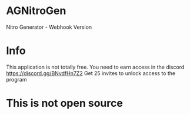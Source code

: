 # AGNitroGen
Nitro Generator - Webhook Version
# Info
This application is not totally free. You need to earn access in the discord https://discord.gg/BNvdfHn7Z2
Get 25 invites to unlock access to the program
# This is not open source